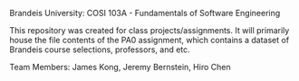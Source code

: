 Brandeis University: COSI 103A - Fundamentals of Software Engineering 

This repository was created for class projects/assignments. It will primarily house the file contents of the PA0 assignment, which contains a dataset of 
Brandeis course selections, professors, and etc. 

Team Members: James Kong, Jeremy Bernstein, Hiro Chen
